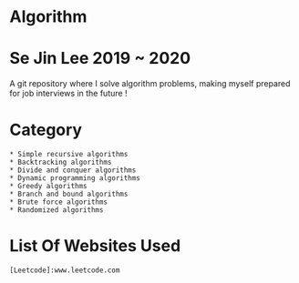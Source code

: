# Algorithm
Se Jin Lee  2019 ~ 2020 
=
A git repository where I solve algorithm problems, making myself prepared for job interviews in the future ! 

Category
====
```
* Simple recursive algorithms
* Backtracking algorithms
* Divide and conquer algorithms
* Dynamic programming algorithms
* Greedy algorithms
* Branch and bound algorithms
* Brute force algorithms
* Randomized algorithms
```
List Of Websites Used
=====
```
[Leetcode]:www.leetcode.com

```
